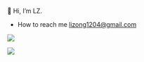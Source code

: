 👋 Hi, I’m LZ.

- How to reach me lizong1204@gmail.com

[![](https://github-readme-stats.vercel.app/api/top-langs?username=liCells&show_icons=true&layout=compact)](https://github.com/liCells)

[![](https://github-readme-stats.vercel.app/api?username=liCells)](https://github.com/liCells)
